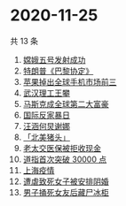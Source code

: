 # 2020-11-25

共 13 条

<!-- BEGIN -->
<!-- 最后更新时间 Wed Nov 25 2020 12:04:24 GMT+0800 (CST) -->
1. [嫦娥五号发射成功](https://www.zhihu.com/search?q=嫦娥五号)
1. [特朗普《巴黎协定》](https://www.zhihu.com/search?q=特朗普)
1. [苹果掉出全球手机市场前三](https://www.zhihu.com/search?q=苹果)
1. [武汉理工王攀](https://www.zhihu.com/search?q=王攀)
1. [马斯克成全球第二大富豪](https://www.zhihu.com/search?q=马斯克)
1. [国际反家暴日](https://www.zhihu.com/search?q=家暴)
1. [汪涵何炅谢娜](https://www.zhihu.com/search?q=何炅)
1. [「北美猪头」](https://www.zhihu.com/search?q=北美猪头)
1. [老太交医保被拒收现金](https://www.zhihu.com/search?q=老人医保)
1. [道指首次突破 30000 点](https://www.zhihu.com/search?q=道指)
1. [上海疫情](https://www.zhihu.com/search?q=上海疫情)
1. [遭虐致死女子被安排阴婚](https://www.zhihu.com/search?q=不孕女子阴婚)
1. [男子捅死女友后藏尸冰柜](https://www.zhihu.com/search?q=男子捅死女友)
<!-- END -->
